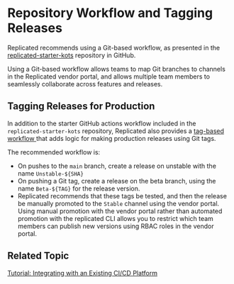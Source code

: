 # Repository Workflow and Tagging Releases

Replicated recommends using a Git-based workflow, as presented in the [replicated-starter-kots](https://github.com/replicatedhq/replicated-starter-kots) repository in GitHub.

Using a Git-based workflow allows teams to map Git branches to channels in the Replicated vendor portal, and allows multiple team members to seamlessly collaborate across features and releases.

## Tagging Releases for Production

In addition to the starter GitHub actions workflow included in the `replicated-starter-kots` repository, Replicated also provides a [tag-based workflow
](https://github.com/replicatedhq/replicated-starter-kots/tree/main/.github/workflows/main.yml) that adds logic for making production releases using Git tags.

The recommended workflow is:

* On pushes to the `main` branch, create a release on unstable with the name `Unstable-${SHA}`
* On pushing a Git tag, create a release on the beta branch, using the name `Beta-${TAG}` for the release version.
* Replicated recommends that these tags be tested, and then the release be manually promoted to the `Stable` channel using the vendor portal. Using manual promotion with the vendor portal rather than automated promotion with the replicated CLI allows you to restrict which team members can publish new versions using RBAC roles in the vendor portal.

## Related Topic

[Tutorial: Integrating with an Existing CI/CD Platform](tutorial-ci-cd-integration)
